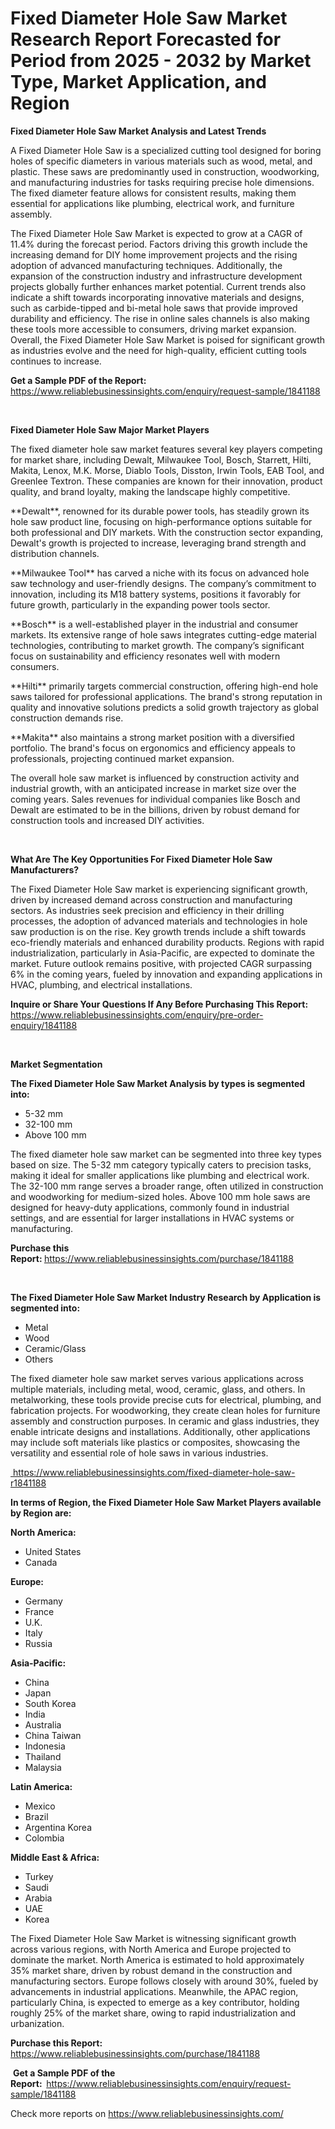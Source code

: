 <p><h1>Fixed Diameter Hole Saw Market Research Report Forecasted for Period from 2025 -  2032 by Market Type, Market Application, and Region</h1></p><p><strong>Fixed Diameter Hole Saw Market Analysis and Latest Trends</strong></p>
<p><p>A Fixed Diameter Hole Saw is a specialized cutting tool designed for boring holes of specific diameters in various materials such as wood, metal, and plastic. These saws are predominantly used in construction, woodworking, and manufacturing industries for tasks requiring precise hole dimensions. The fixed diameter feature allows for consistent results, making them essential for applications like plumbing, electrical work, and furniture assembly.</p><p>The Fixed Diameter Hole Saw Market is expected to grow at a CAGR of 11.4% during the forecast period. Factors driving this growth include the increasing demand for DIY home improvement projects and the rising adoption of advanced manufacturing techniques. Additionally, the expansion of the construction industry and infrastructure development projects globally further enhances market potential. Current trends also indicate a shift towards incorporating innovative materials and designs, such as carbide-tipped and bi-metal hole saws that provide improved durability and efficiency. The rise in online sales channels is also making these tools more accessible to consumers, driving market expansion. Overall, the Fixed Diameter Hole Saw Market is poised for significant growth as industries evolve and the need for high-quality, efficient cutting tools continues to increase.</p></p>
<p><strong>Get a Sample PDF of the Report:&nbsp;</strong> <a href="https://www.reliablebusinessinsights.com/enquiry/request-sample/1841188?utm_campaign=2440&utm_medium=2&utm_source=Github&utm_content=ia&utm_term=12042025&utm_id=fixed-diameter-hole-saw">https://www.reliablebusinessinsights.com/enquiry/request-sample/1841188</a></p>
<p>&nbsp;</p>
<p><strong>Fixed Diameter Hole Saw Major Market Players</strong></p>
<p><p>The fixed diameter hole saw market features several key players competing for market share, including Dewalt, Milwaukee Tool, Bosch, Starrett, Hilti, Makita, Lenox, M.K. Morse, Diablo Tools, Disston, Irwin Tools, EAB Tool, and Greenlee Textron. These companies are known for their innovation, product quality, and brand loyalty, making the landscape highly competitive.</p><p>**Dewalt**, renowned for its durable power tools, has steadily grown its hole saw product line, focusing on high-performance options suitable for both professional and DIY markets. With the construction sector expanding, Dewalt's growth is projected to increase, leveraging brand strength and distribution channels.</p><p>**Milwaukee Tool** has carved a niche with its focus on advanced hole saw technology and user-friendly designs. The company’s commitment to innovation, including its M18 battery systems, positions it favorably for future growth, particularly in the expanding power tools sector.</p><p>**Bosch** is a well-established player in the industrial and consumer markets. Its extensive range of hole saws integrates cutting-edge material technologies, contributing to market growth. The company’s significant focus on sustainability and efficiency resonates well with modern consumers.</p><p>**Hilti** primarily targets commercial construction, offering high-end hole saws tailored for professional applications. The brand's strong reputation in quality and innovative solutions predicts a solid growth trajectory as global construction demands rise.</p><p>**Makita** also maintains a strong market position with a diversified portfolio. The brand's focus on ergonomics and efficiency appeals to professionals, projecting continued market expansion.</p><p>The overall hole saw market is influenced by construction activity and industrial growth, with an anticipated increase in market size over the coming years. Sales revenues for individual companies like Bosch and Dewalt are estimated to be in the billions, driven by robust demand for construction tools and increased DIY activities.</p></p>
<p>&nbsp;</p>
<p><strong>What Are The Key Opportunities For Fixed Diameter Hole Saw Manufacturers?</strong></p>
<p><p>The Fixed Diameter Hole Saw market is experiencing significant growth, driven by increased demand across construction and manufacturing sectors. As industries seek precision and efficiency in their drilling processes, the adoption of advanced materials and technologies in hole saw production is on the rise. Key growth trends include a shift towards eco-friendly materials and enhanced durability products. Regions with rapid industrialization, particularly in Asia-Pacific, are expected to dominate the market. Future outlook remains positive, with projected CAGR surpassing 6% in the coming years, fueled by innovation and expanding applications in HVAC, plumbing, and electrical installations.</p></p>
<p><strong>Inquire or Share Your Questions If Any Before Purchasing This Report:</strong> <a href="https://www.reliablebusinessinsights.com/enquiry/pre-order-enquiry/1841188?utm_campaign=2440&utm_medium=2&utm_source=Github&utm_content=ia&utm_term=12042025&utm_id=fixed-diameter-hole-saw">https://www.reliablebusinessinsights.com/enquiry/pre-order-enquiry/1841188</a></p>
<p>&nbsp;</p>
<p><strong>Market Segmentation</strong></p>
<p><strong>The Fixed Diameter Hole Saw Market Analysis by types is segmented into:</strong></p>
<p><ul><li>5-32 mm</li><li>32-100 mm</li><li>Above 100 mm</li></ul></p>
<p><p>The fixed diameter hole saw market can be segmented into three key types based on size. The 5-32 mm category typically caters to precision tasks, making it ideal for smaller applications like plumbing and electrical work. The 32-100 mm range serves a broader range, often utilized in construction and woodworking for medium-sized holes. Above 100 mm hole saws are designed for heavy-duty applications, commonly found in industrial settings, and are essential for larger installations in HVAC systems or manufacturing.</p></p>
<p><strong>Purchase this Report:&nbsp;</strong><a href="https://www.reliablebusinessinsights.com/purchase/1841188?utm_campaign=2440&utm_medium=2&utm_source=Github&utm_content=ia&utm_term=12042025&utm_id=fixed-diameter-hole-saw">https://www.reliablebusinessinsights.com/purchase/1841188</a></p>
<p>&nbsp;</p>
<p><strong>The Fixed Diameter Hole Saw Market Industry Research by Application is segmented into:</strong></p>
<p><ul><li>Metal</li><li>Wood</li><li>Ceramic/Glass</li><li>Others</li></ul></p>
<p><p>The fixed diameter hole saw market serves various applications across multiple materials, including metal, wood, ceramic, glass, and others. In metalworking, these tools provide precise cuts for electrical, plumbing, and fabrication projects. For woodworking, they create clean holes for furniture assembly and construction purposes. In ceramic and glass industries, they enable intricate designs and installations. Additionally, other applications may include soft materials like plastics or composites, showcasing the versatility and essential role of hole saws in various industries.</p></p>
<p><a href="https://www.reliablebusinessinsights.com/fixed-diameter-hole-saw-r1841188?utm_campaign=2440&utm_medium=2&utm_source=Github&utm_content=ia&utm_term=12042025&utm_id=fixed-diameter-hole-saw">&nbsp;https://www.reliablebusinessinsights.com/fixed-diameter-hole-saw-r1841188</a></p>
<p><strong>In terms of Region, the Fixed Diameter Hole Saw Market Players available by Region are:</strong></p>
<p>
    <p> <strong> North America: </strong>
        <ul>
            <li>United States</li>
            <li>Canada</li>
        </ul>
        </p> 
    <p> <strong> Europe: </strong>
        <ul>
            <li>Germany</li>
            <li>France</li>
            <li>U.K.</li>
            <li>Italy</li>
            <li>Russia</li>
        </ul>
        </p> 
    <p> <strong> Asia-Pacific: </strong>
        <ul>
            <li>China</li>
            <li>Japan</li>
            <li>South Korea</li>
            <li>India</li>
            <li>Australia</li>
            <li>China Taiwan</li>
            <li>Indonesia</li>
            <li>Thailand</li>
            <li>Malaysia</li>
        </ul>
        </p> 
    <p> <strong> Latin America: </strong>
        <ul>
            <li>Mexico</li>
            <li>Brazil</li>
            <li>Argentina Korea</li>
            <li>Colombia</li>
        </ul>
        </p> 
    <p> <strong> Middle East & Africa: </strong>
        <ul>
            <li>Turkey</li>
            <li>Saudi</li>
            <li>Arabia</li>
            <li>UAE</li>
            <li>Korea</li>
        </ul>
    </p>
    </p>
<p><p>The Fixed Diameter Hole Saw Market is witnessing significant growth across various regions, with North America and Europe projected to dominate the market. North America is estimated to hold approximately 35% market share, driven by robust demand in the construction and manufacturing sectors. Europe follows closely with around 30%, fueled by advancements in industrial applications. Meanwhile, the APAC region, particularly China, is expected to emerge as a key contributor, holding roughly 25% of the market share, owing to rapid industrialization and urbanization.</p></p>
<p><strong>Purchase this Report: </strong><a href="https://www.reliablebusinessinsights.com/purchase/1841188?utm_campaign=2440&utm_medium=2&utm_source=Github&utm_content=ia&utm_term=12042025&utm_id=fixed-diameter-hole-saw">https://www.reliablebusinessinsights.com/purchase/1841188</a></p>
<p>&nbsp;<strong>Get a Sample PDF of the Report:&nbsp;&nbsp;</strong><a href="https://www.reliablebusinessinsights.com/enquiry/request-sample/1841188?utm_campaign=2440&utm_medium=2&utm_source=Github&utm_content=ia&utm_term=12042025&utm_id=fixed-diameter-hole-saw">https://www.reliablebusinessinsights.com/enquiry/request-sample/1841188</a></p>
<p><strong></strong></p>
<p>Check more reports on <a href="https://www.reliablebusinessinsights.com/?utm_campaign=2440&utm_medium=2&utm_source=Github&utm_content=ia&utm_term=12042025&utm_id=fixed-diameter-hole-saw">https://www.reliablebusinessinsights.com/</a></p>